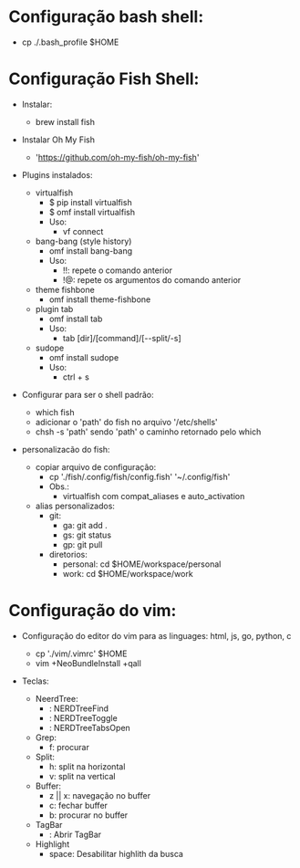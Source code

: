 Configuração bash shell:
========================
- cp ./.bash_profile $HOME

Configuração Fish Shell:
========================
- Instalar:
	- brew install fish

- Instalar Oh My Fish
	- 'https://github.com/oh-my-fish/oh-my-fish'

- Plugins instalados:
	- virtualfish
		- $ pip install virtualfish
		- $ omf install virtualfish
		- Uso:
			- vf connect
	- bang-bang (style history)
		- omf install bang-bang
		- Uso:
			- !!: repete o comando anterior
			- !@: repete os argumentos do comando anterior
	- theme fishbone
		- omf install theme-fishbone
	- plugin tab
		- omf install tab
		- Uso:
			- tab [dir]/[command]/[--split/-s]
	- sudope
		- omf install sudope
		- Uso:
			- ctrl + s

- Configurar para ser o shell padrão:
	- which fish
	- adicionar o 'path' do fish no arquivo '/etc/shells'
	- chsh -s 'path'
		sendo 'path' o caminho retornado pelo which

- personalizacão do fish:
	- copiar arquivo de configuração:
		- cp './fish/.config/fish/config.fish' '~/.config/fish'
		- Obs.: 
			- virtualfish com compat_aliases e auto_activation
	- alias personalizados:
		- git:
			- ga: git add .
			- gs: git status
			- gp: git pull
		- diretorios:
			- personal: cd $HOME/workspace/personal
			- work: cd $HOME/workspace/work

Configuração do vim:
====================
- Configuração do editor do vim para as linguages: html, js, go, python, c
	- cp './vim/.vimrc' $HOME
	- vim +NeoBundleInstall +qall

- Teclas:
	- NeerdTree:
		- <F2>: NERDTreeFind
		- <F3>: NERDTreeToggle
		- <C-n>: NERDTreeTabsOpen
	- Grep:
		- <leader>f: procurar
	- Split:
		- <leader>h: split na horizontal
		- <leader>v: split na vertical
	- Buffer:
		- <leader>z || <leader>x: navegação no buffer
		- <leader>c: fechar buffer
		- <leader>b: procurar no buffer
	- TagBar
		- <F4>: Abrir TagBar
	- Highlight
		- <leader>space: Desabilitar highlith da busca

